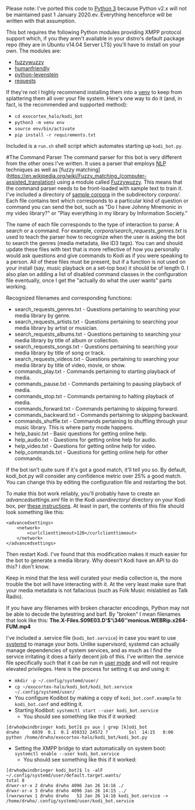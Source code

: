 Please note: I've ported this code to [Python 3](https://pythonclock.org) because Python v2.x will not be maintained past 1 January 2020.ev.  Everything henceforce will be written with that assumption.

This bot requires the following Python modules providing XMPP protocol support which, if you they aren't available in your distro's default package repo (they are in Ubuntu v14.04 Server LTS) you'll have to install on your own.  The modules are:

* [fuzzywuzzy](https://github.com/seatgeek/fuzzywuzzy)
* [humanfriendly](https://github.com/xolox/python-humanfriendly)
* [python-levenstein](https://github.com/ztane/python-Levenshtein)
* [requests](http://docs.python-requests.org/en/master/)

If they're not I highly recommend installing them into a [venv](https://docs.python.org/3/tutorial/venv.html) to keep from splattering them all over your file system.  Here's one way to do it (and, in fact, is the recommended and supported method):

* `cd exocortex_halo/kodi_bot`
* `python3 -m venv env`
* `source env/bin/activate`
* `pip install -r requirements.txt`

Included is a `run.sh` shell script which automates starting up `kodi_bot.py`.

#The Command Parser
The command parser for this bot is very different from the other ones I've written.  It uses a parser that employs [NLP](https://en.wikipedia.org/wiki/Natural_language_processing) techniques as well as [fuzzy matching](https://en.wikipedia.org/wiki/Fuzzy_matching_(computer-assisted_translation) using a module called [Fuzzywuzzy](https://github.com/seatgeek/fuzzywuzzy).  This means that the command parser needs to be front-loaded with sample text to train it.  I've included a directory of [sample corpora](https://en.wikipedia.org/wiki/Text_corpus) in the subdirectory *corpora/*.  Each file contains text which corresponds to a particular kind of question or command you can send the bot, such as "Do I have Johnny Mnemonic in my video library?" or "Play everything in my library by Information Society."

The name of each file corresponds to the type of interaction to parse: A search or a command.  For example, *corpora/search_requests_genres.txt* is used to teach the parser how to recognize when the user is asking the bot to search the genres (media metadata, like ID3 tags).  You can and should update these files with text that is more reflective of how you personally would ask questions and give commands to Kodi as if you were speaking to a person.  All of these files must be present, but if a function is not used on your install (say, music playback on a set-top box) it should be of length 0.  I also plan on adding a list of disabled command classes in the configuration file eventually, once I get the "actually do what the user wants" parts working.

Recognized filenames and corresponding functions:

* search_requests_genres.txt - Questions pertaining to searching your media library by genre.
* search_requests_artists.txt - Questions pertaining to searching your media library by artist or musician.
* search_requests_albums.txt - Questions pertaining to searching your media library by title of album or collection.
* search_requests_songs.txt - Questions pertaining to searching your media library by title of song or track.
* search_requests_videos.txt - Questions pertaining to searching your media library by title of video, movie, or show.
* commands_play.txt - Commands pertaining to starting playback of media.
* commands_pause.txt - Commands pertaining to pausing playback of media.
* commands_stop.txt - Commands pertaining to halting playback of media.
* commands_forward.txt - Commands pertaining to skipping forward.
* commands_backward.txt - Commands pertaining to skipping backward.
* commands_shuffle.txt - Commands pertaining to shuffling through your music library.  This is where party mode happens.
* help_basic.txt - Basic questions for getting online help.
* help_audio.txt - Questions for getting online help for audio.
* help_video.txt - Questions for getting online help for video.
* help_commands.txt - Questions for getting online help for other commands.

If the bot isn't quite sure if it's got a good match, it'll tell you so.  By default, kodi_bot.py will consider any confidence metric over 25% a good match.  You can change this by editing the configuration file and restarting the bot.

To make this bot work reliably, you'll probably have to create an *advancedsettings.xml* file in the Kodi *userdirectory/* directory on your Kodi box, per [these instructions](https://kodi.wiki/view/Advancedsettings.xml).  At least in part, the contents of this file should look something like this:

```
<advancedsettings>
    <network>
        <curlclienttimeout>120</curlclienttimeout>
    </network>
</advancedsettings>
```

Then restart Kodi.  I've found that this modification makes it much easier for the bot to generate a media library.  Why doesn't Kodi have an API to do this?  I don't know.

Keep in mind that the less well curated your media collection is, the more trouble the bot will have interacting with it.  At the very least make sure that your media metadata is not fallacious (such as Folk Music mislabled as Talk Radio).

If you have any filenames with broken character encodings, Python may not be able to decode the bytestring and barf.  By "broken" I mean filenames that look like this: **The.X-Files.S09E03.D'$'\346''monicus.WEBRip.x264-FUM.mp4**

I've included a .service file (`kodi_bot.service`) in case you want to use [systemd](https://www.freedesktop.org/wiki/Software/systemd/) to manage your bots.  Unlike supervisord, systemd can actually manage dependencies of system services, and as much as I find the service irritating it does a fairly decent job of this.  I've written the .service file specifically such that it can be run in [user mode](https://wiki.archlinux.org/index.php/Systemd/User) and will not require elevated privileges.  Here is the process for setting it up and using it:

* `mkdir -p ~/.config/systemd/user/`
* `cp ~/exocortex-halo/kodi_bot/kodi_bot.service ~/.config/systemd/user/`
* You configure Kodibot by making a copy of `kodi_bot.conf.example` to `kodi_bot.conf` and editing it.
* Starting Kodibot: `systemctl start --user kodi_bot.service`
  * You should see something like this if it worked:
```
[drwho@windbringer kodi_bot]$ ps aux | grep [k]odi_bot
drwho     6039  0.1  0.1 459332 24572 ?        Ssl  14:15   0:06 python /home/drwho/exocortex-halo/kodi_bot/kodi_bot.py
```
* Setting the XMPP bridge to start automatically on system boot: `systemctl enable --user kodi_bot.service`
  * You should see something like this if it worked:

```
[drwho@windbringer kodi_bot]$ ls -alF ~/.config/systemd/user/default.target.wants/
total 8
drwxr-xr-x 2 drwho drwho 4096 Jan 26 14:16 ./
drwxr-xr-x 3 drwho drwho 4096 Jan 26 14:15 ../
lrwxrwxrwx 1 drwho drwho   52 Jan 26 14:16 kodi_bot.service -> /home/drwho/.config/systemd/user/kodi_bot.service
```
